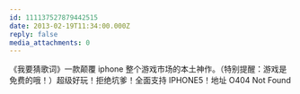 ```yaml
---
id: 111137527879442515
date: 2013-02-19T11:34:00.000Z
reply: false
media_attachments: 0
---
```


《我要猜歌词》一款颠覆 iphone 整个游戏市场的本土神作。（特别提醒：游戏是免费的哦！）超级好玩！拒绝坑爹！全面支持 IPHONE5！地址 O404 Not Found ​​​​

